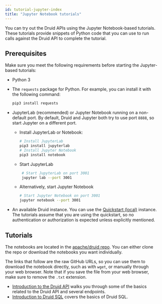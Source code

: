 ```yaml
---
id: tutorial-jupyter-index
title: "Jupyter Notebook tutorials"
---
```


<!--
  ~ Licensed to the Apache Software Foundation (ASF) under one
  ~ or more contributor license agreements.  See the NOTICE file
  ~ distributed with this work for additional information
  ~ regarding copyright ownership.  The ASF licenses this file
  ~ to you under the Apache License, Version 2.0 (the
  ~ "License"); you may not use this file except in compliance
  ~ with the License.  You may obtain a copy of the License at
  ~
  ~   http://www.apache.org/licenses/LICENSE-2.0
  ~
  ~ Unless required by applicable law or agreed to in writing,
  ~ software distributed under the License is distributed on an
  ~ "AS IS" BASIS, WITHOUT WARRANTIES OR CONDITIONS OF ANY
  ~ KIND, either express or implied.  See the License for the
  ~ specific language governing permissions and limitations
  ~ under the License.
  -->

<!-- tutorial-jupyter-index.md and examples/quickstart/juptyer-notebooks/README.md share a lot of the same content. If you make a change in one place, update the other too. -->

You can try out the Druid APIs using the Jupyter Notebook-based tutorials. These tutorials provide snippets of Python code that you can use to run calls against the Druid API to complete the tutorial.

## Prerequisites 

Make sure you meet the following requirements before starting the Jupyter-based tutorials:

- Python 3 

- The `requests` package for Python. For example, you can install it with the following command: 
   
   ```bash
   pip3 install requests
   ````

- JupyterLab (recommended) or Jupyter Notebook running on a non-default port. By default, Druid and Jupyter both try to use port `8888`, so start Jupyter on a different port.

  - Install JupyterLab or Notebook:
  
     ```bash
     # Install JupyterLab
     pip3 install jupyterlab  
     # Install Jupyter Notebook
     pip3 install notebook
     ```
  - Start JupyterLab
  
    ```bash
     # Start JupyterLab on port 3001
     jupyter lab --port 3001
     ```
   - Alternatively, start Jupyter Notebook
     ```bash
     # Start Jupyter Notebook on port 3001
     jupyter notebook --port 3001
     ```

- An available Druid instance. You can use the [Quickstart (local)](./index.md) instance. The tutorials assume that you are using the quickstart, so no authentication or authorization is expected unless explicitly mentioned.

## Tutorials

The notebooks are located in the [apache/druid repo](https://github.com/apache/druid/tree/master/examples/quickstart/jupyter-notebooks/). You can either clone the repo or download the notebooks you want individually. 

The links that follow are the raw GitHub URLs, so you can use them to download the notebook directly, such as with `wget`, or manually through your web browser. Note that if you save the file from your web browser, make sure to remove the `.txt` extension.

- [Introduction to the Druid API](https://raw.githubusercontent.com/apache/druid/master/examples/quickstart/jupyter-notebooks/api-tutorial.ipynb) walks you through some of the basics related to the Druid API and several endpoints.
- [Introduction to Druid SQL](https://raw.githubusercontent.com/apache/druid/master/examples/quickstart/jupyter-notebooks/sql-tutorial.ipynb) covers the basics of Druid SQL.